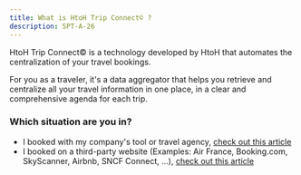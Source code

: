 ```yaml
---
title: What is HtoH Trip Connect© ?
description: SPT-A-26
---
```


HtoH Trip Connect© is a technology developed by HtoH that automates the centralization of your travel bookings.

For you as a traveler, it's a data aggregator that helps you retrieve and centralize all your travel information in one place, in a clear and comprehensive agenda for each trip.

### Which situation are you in?

* I booked with my company's tool or travel agency, [check out this article](/en/htoh-trip-connect/i-booked-with-my-company-s-tool-or-travel-agency-how-do-i-retrieve-my-reservation)
* I booked on a third-party website (Examples: Air France, Booking.com, SkyScanner, Airbnb, SNCF Connect, ...), [check out this article](/en/htoh-trip-connect/how-to-import-my-reservation-through-email-transfer)